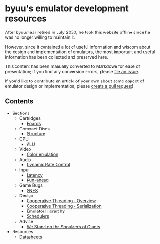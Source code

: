 # byuu's emulator development resources

After byuu/near retired in July 2020,
he took this website offline
since he was no longer willing to maintain it.

However,
since it contained a lot of useful information and wisdom
about the design and implementation of emulators,
the most important and useful information has been collected and preserved here.

This content has been manually converted to Markdown for ease of presentation;
if you find any conversion errors, please [file an
issue](https://github.com/byuu/byuu.net).

If you'd like to contribute an article of your own about some aspect of emulator
design or implementation, please [create a pull
request](https://github.com/byuu/byuu.net/pulls)!

## Contents

  - Sections
      - Cartridges
          - [Boards](./cartridges/boards/)
      - Compact Discs
          - [Structure](./compact-discs/structure/)
      - CPU
          - [ALU](./cpu/alu/)
      - Video
          - [Color emulation](./video/color-emulation/)
      - Audio
          - [Dynamic Rate Control](./audio/dynamic-rate-control/)
      - Input
          - [Latency](./input/latency/)
          - [Run-ahead](./input/run-ahead/)
      - Game Bugs
          - [SNES](./game-bugs/snes/)
      - Design
          - [Cooperative Threading - Overview](./design/cooperative-threading/)
          - [Cooperative Threading - Serialization](./design/cooperative-serialization/)
          - [Emulator Hierarchy](./design/hierarchy/)
          - [Schedulers](./design/schedulers/)
      - Advice
          - [We Stand on the Shoulders of Giants](./advice/shoulders-of-giants/)
  - Resources
      - [Datasheets](./datasheets/)
